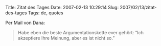 Title: Zitat des Tages
Date: 2007-02-13 10:29:14
Slug: 2007/02/13/zitat-des-tages
Tags: de, quotes


Per Mail von Dana:

> Habe eben die beste Argumentationskette ever gehört: “Ich akzeptiere Ihre
Meinung, aber es ist nicht so.”
